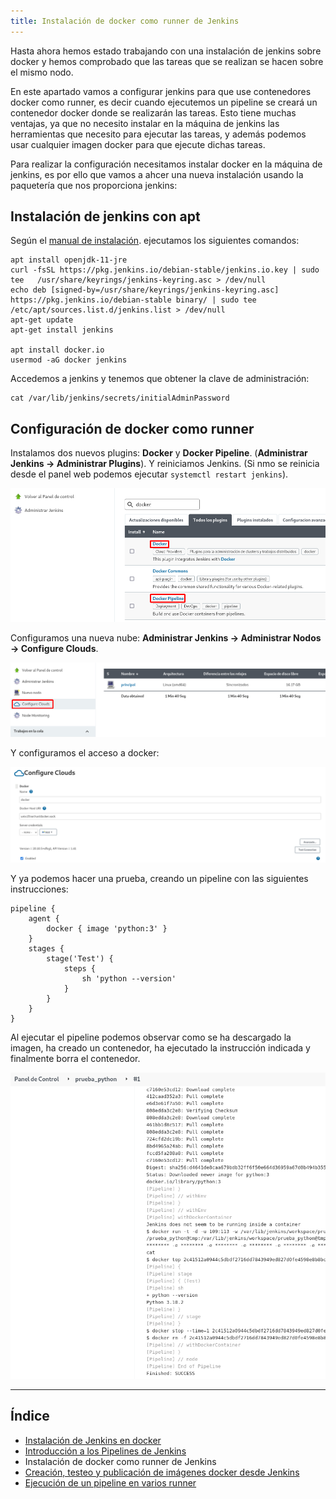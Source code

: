 ```yaml
---
title: Instalación de docker como runner de Jenkins
---
```


Hasta ahora hemos estado trabajando con una instalación de jenkins sobre docker y hemos comprobado que las tareas que se realizan se hacen sobre el mismo nodo.

En este apartado vamos a configurar jenkins para que use contenedores docker como runner, es decir cuando ejecutemos un pipeline se creará un contenedor docker donde se realizarán las tareas. Esto tiene muchas ventajas, ya que no necesito instalar en la máquina de jenkins las herramientas que necesito para ejecutar las tareas, y además podemos usar cualquier imagen docker para que ejecute dichas tareas.

Para realizar la configuración necesitamos instalar docker en la máquina de jenkins, es por ello que vamos a ahcer una nueva instalación usando la paquetería que nos proporciona jenkins:

## Instalación de jenkins con apt

Según el [manual de instalación](https://www.jenkins.io/doc/book/installing/linux/#debianubuntu). ejecutamos los siguientes comandos:

```
apt install openjdk-11-jre
curl -fsSL https://pkg.jenkins.io/debian-stable/jenkins.io.key | sudo tee   /usr/share/keyrings/jenkins-keyring.asc > /dev/null
echo deb [signed-by=/usr/share/keyrings/jenkins-keyring.asc]   https://pkg.jenkins.io/debian-stable binary/ | sudo tee   /etc/apt/sources.list.d/jenkins.list > /dev/null
apt-get update
apt-get install jenkins

apt install docker.io
usermod -aG docker jenkins
```

Accedemos a jenkins y tenemos que obtener la clave de administración:

```
cat /var/lib/jenkins/secrets/initialAdminPassword
```

## Configuración de docker como runner

Instalamos dos nuevos plugins: **Docker** y **Docker Pipeline**. (**Administrar Jenkins -> Administrar Plugins**). Y reiniciamos Jenkins. (Si nmo se reinicia desde el panel web podemos ejecutar `systemctl restart jenkins`).

![docker](img/docker0.png)

Configuramos una nueva nube: **Administrar Jenkins -> Administrar Nodos -> Configure Clouds**.

![docker](img/docker1.png)

Y configuramos el acceso a docker:

![docker](img/docker2.png)

Y ya podemos hacer una prueba, creando un pipeline con las siguientes instrucciones:

```
pipeline {
    agent {
        docker { image 'python:3' }
    }
    stages {
        stage('Test') {
            steps {
                sh 'python --version'
            }
        }
    }
}
```

Al ejecutar el pipeline podemos observar como se ha descargado la imagen, ha creado un contenedor, ha ejecutado la instrucción indicada y finalmente borra el contenedor.

![docker](img/docker3.png)

---

## Índice

* [Instalación de Jenkins en docker](instalacion_docker.html)
* [Introducción a los Pipelines de Jenkins](pipelines.html)
* Instalación de docker como runner de Jenkins
* [Creación, testeo y publicación de imágenes docker desde Jenkins](gendocker.html)
* [Ejecución de un pipeline en varios runner](runner.html)
